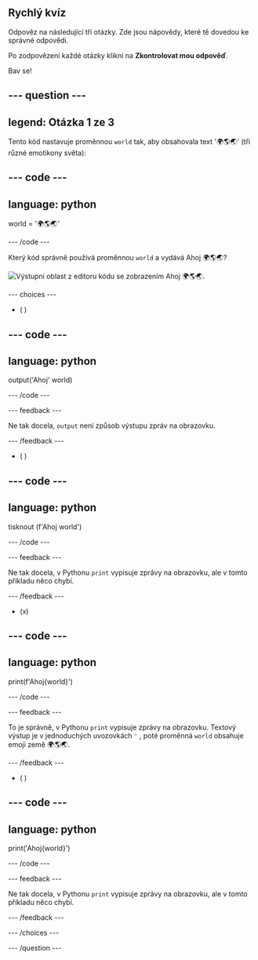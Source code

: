 ## Rychlý kvíz

Odpověz na následující tři otázky. Zde jsou nápovědy, které tě dovedou ke správné odpovědi.

Po zodpovězení každé otázky klikni na **Zkontrolovat mou odpověď**.

Bav se!

--- question ---
---
legend: Otázka 1 ze 3
---

Tento kód nastavuje proměnnou `world` tak, aby obsahovala text '🌍🌎🌏' (tři různé emotikony světa):

--- code ---
---
language: python
---

world = '🌍🌎🌏'

--- /code ---

Který kód správně používá proměnnou `world` a vydává Ahoj 🌍🌎🌏?

![Výstupní oblast z editoru kódu se zobrazením Ahoj 🌍🌎🌏.](images/quiz1.png)

--- choices ---

- ( )

--- code ---
---
language: python
---

output('Ahoj' world)

--- /code ---

 --- feedback ---

 Ne tak docela, `output` není způsob výstupu zpráv na obrazovku.

 --- /feedback ---


- ( )

--- code ---
---
language: python
---

tisknout (f'Ahoj world')

--- /code ---

 --- feedback ---

 Ne tak docela, v Pythonu `print` vypisuje zprávy na obrazovku, ale v tomto příkladu něco chybí.

 --- /feedback ---

- (x)

--- code ---
---
language: python
---

print(f'Ahoj{world}')

--- /code ---

 --- feedback ---

 To je správně, v Pythonu `print` vypisuje zprávy na obrazovku. Textový výstup je v jednoduchých uvozovkách `'` , poté proměnná `world` obsahuje emoji země 🌍🌎🌏.

 --- /feedback ---

- ( )

--- code ---
---
language: python
---

print('Ahoj{world}')

--- /code ---

 --- feedback ---

  Ne tak docela, v Pythonu `print` vypisuje zprávy na obrazovku, ale v tomto příkladu něco chybí.

 --- /feedback ---

--- /choices ---

--- /question ---
